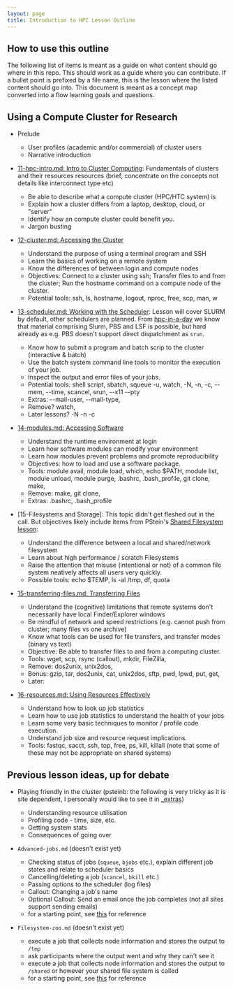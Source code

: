 ```yaml
---
layout: page
title: Introduction to HPC Lesson Outline
---
```


## How to use this outline

The following list of items is meant as a guide on what content should go where in this repo. This
should work as a guide where you can contribute. If a bullet point is prefixed by a file name, this
is the lesson where the listed content should go into. This document is meant as a concept map
converted into a flow learning goals and questions.

## Using a Compute Cluster for Research

* Prelude
    * User profiles (academic and/or commercial) of cluster users
    * Narrative introduction

* [11-hpc-intro.md: Intro to Cluster Computing](_episodes/11-hpc-intro.md): Fundamentals of
  clusters and their resources resources (brief, concentrate on the concepts not details like
  interconnect type etc)
    * Be able to describe what a compute cluster (HPC/HTC system) is
    * Explain how a cluster differs from a laptop, desktop, cloud, or "server"
    * Identify how an compute cluster could benefit you.
    * Jargon busting

* [12-cluster.md: Accessing the Cluster](_episodes/12-cluster.md)
    * Understand the purpose of using a terminal program and SSH
    * Learn the basics of working on a remote system
    * Know the differences of between login and compute nodes
    * Objectives: Connect to a cluster using ssh; Transfer files to and from the cluster; Run the
      hostname command on a compute node of the cluster.
    * Potential tools: ssh, ls, hostname, logout, nproc, free, scp, man, w

* [13-scheduler.md: Working with the Scheduler](_episodes/13-scheduler.md): Lesson will cover SLURM
  by default, other schedulers are planned. From
  [hpc-in-a-day](https://github.com/psteinb/hpc-in-a-day) we know that material comprising Slurm,
  PBS and LSF is possible, but hard already as e.g. PBS doesn't support direct dispatchment as
  `srun`.
    * Know how to submit a program and batch scrip to the cluster (interactive & batch)
    * Use the batch system command line tools to monitor the execution of your job.
    * Inspect the output and error files of your jobs.
    * Potential tools: shell script, sbatch, squeue -u, watch, -N, -n, -c, --mem, --time, scancel,
      srun, --x11 --pty
    * Extras: --mail-user, --mail-type, 
    * Remove? watch, 
    * Later lessons? -N -n -c

* [14-modules.md: Accessing Software](_episodes/14-modules.md)
    * Understand the runtime environment at login
    * Learn how software modules can modify your environment
    * Learn how modules prevent problems and promote reproducibility
    * Objectives: how to load and use a software package.
    * Tools: module avail, module load, which, echo $PATH, module list, module unload, module
      purge, .bashrc, .bash_profile, git clone, make,
    * Remove: make, git clone, 
    * Extras: .bashrc, .bash_profile

* [15-Filesystems and Storage]: This topic didn't get fleshed out in the call. But objectives
  likely include items from PStein's [Shared Filesystem lesson](
  https://github.com/psteinb/hpc-in-a-day/blob/gh-pages/_episodes/01-04-shared-filesystem.md):
    * Understand the difference between a local and shared/network filesystem
    * Learn about high performance / scratch Filesystems
    * Raise the attention that misuse (intentional or not) of a common file system neatively
      affects all users very quickly.
    * Possible tools: echo $TEMP, ls -al /tmp, df, quota

* [15-transferring-files.md: Transferring Files](_episodes/15-transferring-files.md)
    * Understand the (cognitive) limitations that remote systems don't necessarily have local
      Finder/Explorer windows
    * Be mindful of network and speed restrictions (e.g. cannot push from cluster; many files vs
      one archive)
    * Know what tools can be used for file transfers, and transfer modes (binary vs text)
    * Objective: Be able to transfer files to and from a computing cluster.
    * Tools: wget, scp, rsync (callout), mkdir, FileZilla, 
    * Remove: dos2unix, unix2dos,
    * Bonus: gzip, tar, dos2unix, cat, unix2dos, sftp, pwd, lpwd, put, get, 
    * Later:

* [16-resources.md: Using Resources Effectively](_episodes/16-resources.md)
    * Understand how to look up job statistics
    * Learn how to use job statistics to understand the health of your jobs
    * Learn some very basic techniques to monitor / profile code execution.
    * Understand job size and resource request implications.
    * Tools: fastqc, sacct, ssh, top, free, ps, kill, killall (note that some of these may not be
      appropriate on shared systems)


## Previous lesson ideas, up for debate


* Playing friendly in the cluster (psteinb: the following is very tricky as it is site dependent, I
  personally would like to see it in
  [_extras](https://github.com/hpc-carpentry/hpc-intro/tree/gh-pages/_extras))
	* Understanding resource utilisation
	* Profiling code - time, size, etc.
	* Getting system stats
	* Consequences of going over


* `Advanced-jobs.md` (doesn't exist yet)
	* Checking status of jobs (`squeue`, `bjobs` etc.), explain different job states and relate to
      scheduler basics
	* Cancelling/deleting a job (`scancel`, `bkill` etc.)
	* Passing options to the scheduler (log files)
	* Callout: Changing a job's name
	* Optional Callout: Send an email once the job completes (not all sites support sending emails)
	* for a starting point, see
      [this](https://psteinb.github.io/hpc-in-a-day/02-02-advanced-job-scheduling/) for reference


* `Filesystem-zoo.md` (doesn't exist yet)
    * execute a job that collects node information and stores the output to `/tmp`
    * ask participants where the output went and why they can't see it
    * execute a job that collects node information and stores the output to `/shared` or however
      your shared file system is called
    * for a starting point, see
      [this](https://psteinb.github.io/hpc-in-a-day/02-03-shared-filesystem/) for reference
